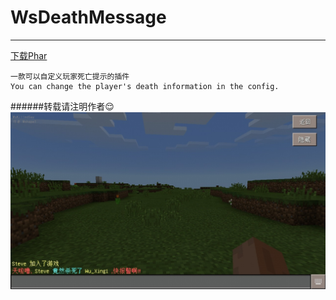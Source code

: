 # WsDeathMessage  
------  
[下载Phar](http://pan.baidu.com/s/1eSh2JJW) 
```   
一款可以自定义玩家死亡提示的插件  
You can change the player's death information in the config.  
```
######转载请注明作者:relieved:
![](./img.jpg)
